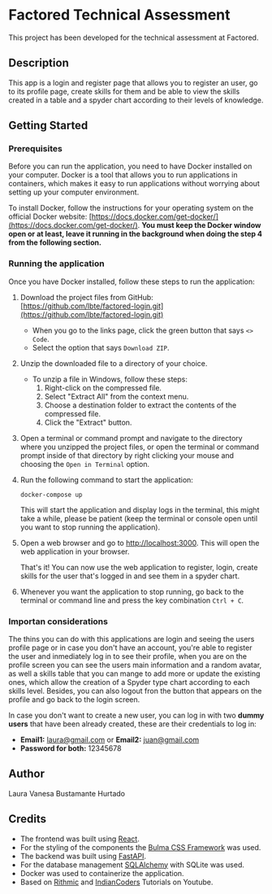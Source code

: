 # Factored Technical Assessment

This project has been developed for the technical assessment at Factored.

## Description

This app is a login and register page that allows you to register an user, go to its profile page, create skills for them and be able to view the skills created in a table and a spyder chart according to their levels of knowledge.

## Getting Started

### Prerequisites

Before you can run the application, you need to have Docker installed on your computer. Docker is a tool that allows you to run applications in containers, which makes it easy to run applications without worrying about setting up your computer environment.

To install Docker, follow the instructions for your operating system on the official Docker website: [https://docs.docker.com/get-docker/](https://docs.docker.com/get-docker/). **You must keep the Docker window open or at least, leave it running in the background when doing the step 4 from the following section.** 

### Running the application

Once you have Docker installed, follow these steps to run the application:

1. Download the project files from GitHub: [https://github.com/lbte/factored-login.git](https://github.com/lbte/factored-login.git)
    * When you go to the links page, click the green button that says `<> Code`.
    * Select the option that says `Download ZIP`.

2. Unzip the downloaded file to a directory of your choice.
    * To unzip a file in Windows, follow these steps:
        1. Right-click on the compressed file.
        2. Select "Extract All" from the context menu.
        3. Choose a destination folder to extract the contents of the compressed file.
        4. Click the "Extract" button.

3. Open a terminal or command prompt and navigate to the directory where you unzipped the project files, or open the terminal or command prompt inside of that directory by right clicking your mouse and choosing the `Open in Terminal` option.

4. Run the following command to start the application: 

    `docker-compose up`

    This will start the application and display logs in the terminal, this might take a while, please be patient (keep the terminal or console open until you want to stop running the application).

6. Open a web browser and go to [http://localhost:3000](http://localhost:3000). This will open the web application in your browser.

    That's it! You can now use the web application to register, login, create skills for the user that's logged in and see them in a spyder chart.

7. Whenever you want the application to stop running, go back to the terminal or command line and press the key combination `Ctrl + C`.

### Importan considerations

The thins you can do with this applications are login and seeing the users profile page or in case you don't have an account, you're able to register the user and inmediately log in to see their profile, when you are on the profile screen you can see the users main information and a random avatar, as well a skills table that you can  mange to add more or update the existing ones, which allow the creation of a Spyder type chart according to each skills level. Besides, you can also logout fron the button that appears on the profile and go back to the login screen.

In case you don't want to create a new user, you can log in with two **dummy users** that have been already created, these are their credentials to log in:
* **Email1:** laura@gmail.com or **Email2:** juan@gmail.com
* **Password for both:** 12345678

## Author

Laura Vanesa Bustamante Hurtado

## Credits

* The frontend was built using [React](https://react.dev).
* For the styling of the components the [Bulma CSS Framework](https://bulma.io) was used.
* The backend was built using [FastAPI](https://fastapi.tiangolo.com).
* For the database management [SQLAlchemy](https://www.sqlalchemy.org) with SQLite  was used. 
* Docker was used to containerize the application.
* Based on [Rithmic](https://www.youtube.com/@iamrithmic) and [IndianCoders](https://www.youtube.com/@IndianCoders) Tutorials on Youtube.